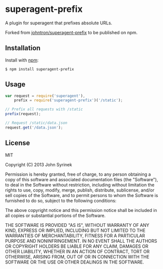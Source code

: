# superagent-prefix

  A plugin for superagent that prefixes absolute URLs.
  
  Forked from [johntron/superagent-prefix](https://github.com/johntron/superagent-prefix) to be published on npm.

## Installation

  Install with [npm](http://npmjs.org):

    $ npm install superagent-prefix

## Usage

```javascript
var request = require('superagent'),
	prefix = require('superagent-prefix')('/static');

// Prefix all requests with /static
prefix(request);

// Request /static/data.json
request.get('/data.json');
```

## License

  MIT
  
  Copyright (C) 2013 John Syrinek

  Permission is hereby granted, free of charge, to any person obtaining a copy of this software and associated documentation files (the "Software"), to deal in the Software without restriction, including without limitation the rights to use, copy, modify, merge, publish, distribute, sublicense, and/or sell copies of the Software, and to permit persons to whom the Software is furnished to do so, subject to the following conditions:

  The above copyright notice and this permission notice shall be included in all copies or substantial portions of the Software.

  THE SOFTWARE IS PROVIDED "AS IS", WITHOUT WARRANTY OF ANY KIND, EXPRESS OR IMPLIED, INCLUDING BUT NOT LIMITED TO THE WARRANTIES OF MERCHANTABILITY, FITNESS FOR A PARTICULAR PURPOSE AND NONINFRINGEMENT. IN NO EVENT SHALL THE AUTHORS OR COPYRIGHT HOLDERS BE LIABLE FOR ANY CLAIM, DAMAGES OR OTHER LIABILITY, WHETHER IN AN ACTION OF CONTRACT, TORT OR OTHERWISE, ARISING FROM, OUT OF OR IN CONNECTION WITH THE SOFTWARE OR THE USE OR OTHER DEALINGS IN THE SOFTWARE.
